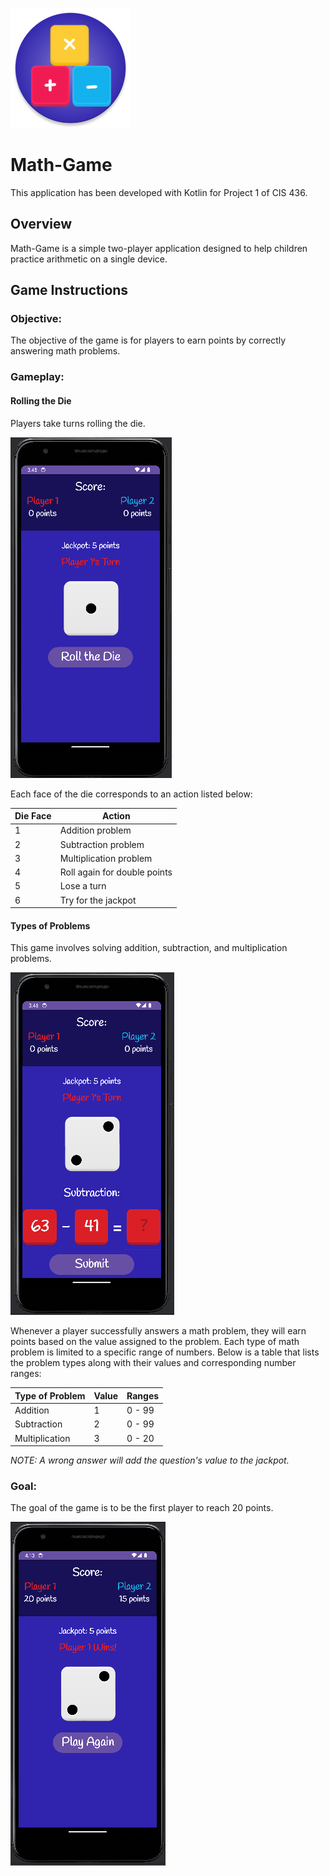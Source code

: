 ![Logo](app/src/main/res/mipmap-xxxhdpi/ic_launcher_round.webp)

# Math-Game
This application has been developed with Kotlin for Project 1 of  CIS 436.

## Overview
Math-Game is a simple two-player application designed to help children practice arithmetic on a single device.

## Game Instructions
### Objective: 
The objective of the game is for players to earn points by correctly answering math problems. 

### Gameplay: 
#### Rolling the Die
Players take turns rolling the die.
<br/>

![Screenshot](https://github.com/woodsj1206/Math-Game/blob/main/assets/screenshot_player_1_roll_dice.png)
<br/>

Each face of the die corresponds to an action listed below:

| Die Face  | Action |
| ------------- | ------------- |
| 1  | Addition problem |
| 2  | Subtraction problem |
| 3  | Multiplication problem |
| 4  | Roll again for double points  |
| 5  | Lose a turn  |
| 6  | Try for the jackpot  |

#### Types of Problems
This game involves solving addition, subtraction, and multiplication problems. 
<br/>

![Screenshot](https://github.com/woodsj1206/Math-Game/blob/main/assets/screenshot_player_1_subtraction_problem.png)
<br/>

Whenever a player successfully answers a math problem, they will earn points based on the value assigned to the problem. Each type of math problem is limited to a specific range of numbers. Below is a table that lists the problem types along with their values and corresponding number ranges:

| Type of Problem | Value | Ranges |
| ------------- | ------------- | ------------- |
| Addition  | 1 | 0 - 99 |
| Subtraction  | 2 | 0 - 99 |
| Multiplication  | 3 | 0 - 20 |

*NOTE: A wrong answer will add the question's value to the jackpot.*
<br/>



### Goal:
The goal of the game is to be the first player to reach 20 points.
<br/>

![Screenshot](https://github.com/woodsj1206/Math-Game/blob/main/assets/screenshot_player_1_wins.png)

